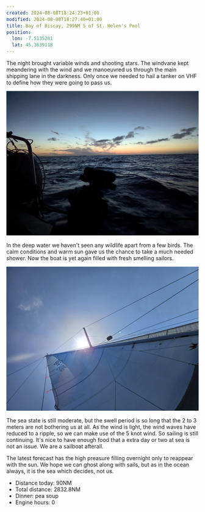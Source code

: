 ```yaml
---
created: 2024-08-08T18:24:23+01:00
modified: 2024-08-08T18:27:40+01:00
title: Bay of Biscay, 299NM S of St. Helen's Pool
position:
  lon: -7.5135281
  lat: 45.3639118
---
```


The night brought variable winds and shooting stars. The windvane kept meandering with the wind and we manoeuvred us through the main shipping lane in the darkness. Only once we needed to hail a tanker on VHF to define how they were going to pass us.

![Image](../2024/ae73c83643145d1de25e95d1ddbe6d47.jpg) 

In the deep water we haven't seen any wildlife apart from a few birds. The calm conditions and warm sun gave us the chance to take a much needed shower. Now the boat is yet again filled with fresh smelling sailors.

![Image](../2024/1f469b37a2cfe879da54ed1e2f7558bb.jpg) 

The sea state is still moderate, but the swell period  is so long that the 2 to 3 meters are not bothering us at all. As the wind is light, the wind waves have reduced to a ripple, so we can make use of the 5 knot wind. So sailing is still continuing. It's nice to have enough food that a extra day or two at sea is not an issue. We are a sailboat afterall.

The latest forecast has the high preasure filling overnight only to reappear with the sun. We hope we can ghost along with sails, but as in the ocean always, it is the sea which decides, not us.

* Distance today: 90NM
* Total distance: 2832.8NM
* Dinner: pea soup
* Engine hours: 0
